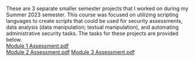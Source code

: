 These are 3 separate smaller semester projects that I worked on during my Summer 2023 semester. This course was focused on utilizing scripting languages to create scripts that could be used for security assessments, data analysis (data manipulation;  textual manipulation), and automating administrative security tasks. The tasks for these projects are provided below. <br>
[Module 1 Assessment.pdf](https://github.com/elakale/Security-Scripting/files/13925067/Module.1.Assessment.pdf) <br>
[Module 2 Assessment.pdf](https://github.com/elakale/Security-Scripting/files/13925070/Module.2.Assessment.pdf) 
[Module 3 Assessment.pdf](https://github.com/elakale/Security-Scripting/files/13925072/Module.3.Assessment.pdf) 
